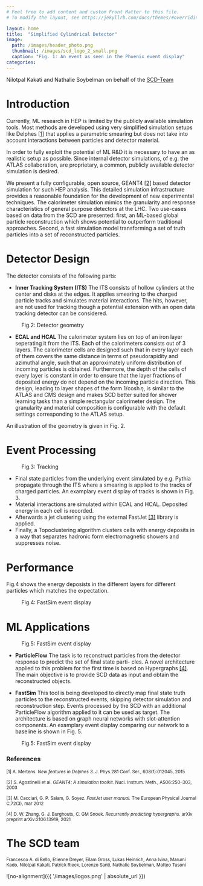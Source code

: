 ```yaml
---
# Feel free to add content and custom Front Matter to this file.
# To modify the layout, see https://jekyllrb.com/docs/themes/#overriding-theme-defaults

layout: home
title:  "Simplified Cylindrical Detector"
image: 
  path: /images/header_photo.png
  thumbnail: /images/scd_logo_2_small.png
  caption: "Fig. 1: An event as seen in the Phoenix event display"
categories:
---
```

<!-- <div align="center">
Nilotpal Kakati and Nathalie Soybelman on behalf of the [SCD-Team](#the-scd-team)
</div>
<br /> -->


Nilotpal Kakati and Nathalie Soybelman on behalf of the [SCD-Team](#the-scd-team)

# Introduction

Currently, ML research in HEP is limited by the publicly available simulation tools. Most methods are developed using very simplified simulation setups like Delphes [[1]](#delphes) that applies a parametric smearing but does not take into account interactions between particles and detector material.

In order to fully exploit the potential of ML R&D it is necessary to have an as realistic setup as possible. Since internal detector simulations, of e.g. the ATLAS collaboration, are proprietary, a common, publicly available detector simulation is desired.

We present a fully configurable, open source, GEANT4 [[2]](#geant) based detector simulation for such HEP analysis. This detailed simulation infrastructure provides a reasonable foundation for the development of new experimental techniques. The calorimeter simulation mimics the granularity and response characteristics of general purpose detectors at the LHC. Two use-cases based on data from the SCD are presented: first, an ML-based global particle reconstruction which shows potential to outperform traditional approaches. Second, a fast simulation model transforming a set of truth particles into a set of reconstructed particles.

# Detector Design

The detector consists of the following parts:

- **Inner Tracking System (ITS)** The ITS consists of hollow cylinders at the center and disks at the edges. It applies smearing to the charged particle tracks and simulates material interactions. The hits, however, are not used for tracking though a potential extension with an open data tracking detector can be considered.

<figure style="width: 300px" class="align-right">
  <img src="{{ '/images/scd_yz.png' | absolute_url }}" alt="">
  <figcaption>Fig.2: Detector geometry</figcaption>
</figure> 

- **ECAL and HCAL** The calorimeter system lies on top of an iron layer seperating it from the ITS. Each of the calorimeters consists out of 3 layers. The calorimeter cells are designed such that in every layer each of them covers the same distance in terms of pseudorapidity and azimuthal angle, such that an approximately uniform distribution of incoming particles is obtained. Furthermore, the depth of the cells of every layer is constant in order to ensure that the layer fractions of deposited energy do not depend on the incoming particle direction. This design, leading to layer shapes of the form $1/\cosh \eta$, is similar to the ATLAS and CMS design and makes SCD better suited for shower learning tasks than a simple rectangular calorimeter design. The granularity and material composition is configurable with the default settings corresponding to the ATLAS setup.

An illustration of the geometry is given in Fig. 2.

# Event Processing

<figure style="width: 200px" class="align-right">
  <img src="{{ '/images/tracks.png' | absolute_url }}" alt="">
  <figcaption>Fig.3: Tracking</figcaption>
</figure> 

- Final state particles from the underlying event simulated by e.g. Pythia propagate through the ITS where a smearing is applied to the tracks of charged particles. An examplary event display of tracks is shown in Fig. 3.
- Material interactions are simulated within ECAL and HCAL. Deposited energy in each cell is recorded.
- Afterwards a jet clustering using the external FastJet [[3]](#fastj) library is applied.
- Finally, a Topoclustering algorithm clusters cells with energy deposits in a way that separates hadronic form electromagnetic showers and suppresses noise.

# Performance

Fig.4 shows the energy deposists in the different layers for different particles which matches the expectation.

<figure style="width: 200px" class="align-right">
  <img src="{{ '/images/layerdeposit.png' | absolute_url }}" alt="">
  <figcaption>Fig.4: FastSim event display</figcaption>
</figure> 

# ML Applications 

<figure style="width: 200px" class="align-left">
  <img src="{{ '/images/event_display.png' | absolute_url }}" alt="">
  <figcaption>Fig.5: FastSim event display</figcaption>
</figure> 

- **ParticleFlow** The task is to reconstruct particles from the detector response to predict the set of final state parti-
cles. A novel architecture applied to this problem for the first time is based on Hypergraphs [[4]](#hyperg). The main objective is to provide SCD data as input and obtain the reconstructed objects.

- **FastSim** This tool is being developed to directly map final state truth particles to the reconstructed events, skipping detector simulation and reconstruction step. Events processed by the SCD with an additional ParticleFlow algorithm applied to it can be used as target. The architecture is based on graph neural networks with slot-attention components. An examplary event display comparing our network to a baseline is shown in Fig. 5.

<figure style="width: 200px" class="align-left">
  <img src="{{ '/images/event_display.png' | absolute_url }}" alt="">
  <figcaption>Fig.5: FastSim event display</figcaption>
</figure> 


### References

<sub><a name="delphes">[1]</a> A. Mertens. *New features in Delphes 3.* J. Phys.281 Conf. Ser., 608(1):012045, 2015</sub>

<sub><a name="geant">[2]</a> S. Agostinelli et al. *GEANT4: A simulation toolkit.* Nucl. Instrum. Meth., A506:250–303, 2003</sub>

<sub><a name="fastj">[3]</a> M. Cacciari, G. P. Salam, G. Soyez. *FastJet user manual.* The European Physical Journal C,72(3), mar 2012</sub>

<sub><a name="hyperg">[4]</a> D. W. Zhang, G. J. Burghouts, C. GM Snoek. *Recurrently predicting hypergraphs.* arXiv preprint arXiv:2106.13919, 2021</sub>


# The SCD team

<sub>Francesco A. di Bello, Etienne Dreyer, Eilam Gross, Lukas Heinrich, Anna Ivina, Marumi Kado, Nilotpal Kakati, Patrick Rieck, Lorenzo Santi, Nathalie Soybelman, Matteo Tusoni</sub>


![no-alignment]({{ '/images/logos.png' | absolute_url }})
